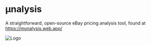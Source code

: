 # μnalysis 
A straightforward, open-source eBay pricing analysis tool, found at https://munalysis.web.app/


![Logo](https://github.com/hiccupsarenotsexy/munalysis/blob/main/public/images/favicon.png?raw=true)

